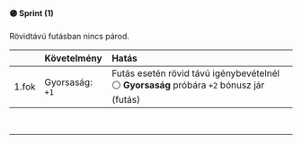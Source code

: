 #### 🟣 Sprint (1)

Rövidtávú futásban nincs párod.

| |  Követelmény | Hatás  |
| :----------- | :----------- | :----------- |
| 1.fok | Gyorsaság: `+1` | Futás esetén rövid távú igénybevételnél ⚪ **Gyorsaság** próbára `+2` bónusz jár (futás) |

<br />

---
